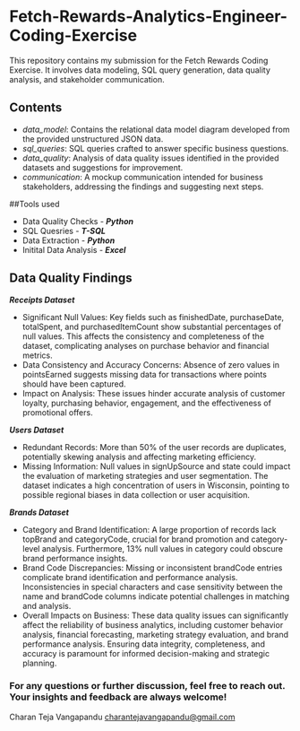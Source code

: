 # Fetch-Rewards-Analytics-Engineer-Coding-Exercise
This repository contains my submission for the Fetch Rewards Coding Exercise. It involves data modeling, SQL query generation, data quality analysis, and stakeholder communication.

## Contents
- *data_model*: Contains the relational data model diagram developed from the provided unstructured JSON data.
- *sql_queries*: SQL queries crafted to answer specific business questions.
- *data_quality*: Analysis of data quality issues identified in the provided datasets and suggestions for improvement.
- *communication*: A mockup communication intended for business stakeholders, addressing the findings and suggesting next steps.

##Tools used
- Data Quality Checks - ***Python***
- SQL Quesries - ***T-SQL***
- Data Extraction - ***Python***
- Initital Data Analysis - ***Excel***

## Data Quality Findings
***Receipts Dataset***
- Significant Null Values: Key fields such as finishedDate, purchaseDate, totalSpent, and purchasedItemCount show substantial percentages of null values. This affects the consistency and completeness of the dataset, complicating analyses on purchase behavior and financial metrics.
- Data Consistency and Accuracy Concerns: Absence of zero values in pointsEarned suggests missing data for transactions where points should have been captured.
- Impact on Analysis: These issues hinder accurate analysis of customer loyalty, purchasing behavior, engagement, and the effectiveness of promotional offers.

***Users Dataset***
- Redundant Records: More than 50% of the user records are duplicates, potentially skewing analysis and affecting marketing efficiency.
- Missing Information: Null values in signUpSource and state could impact the evaluation of marketing strategies and user segmentation. The dataset indicates a high concentration of users in Wisconsin, pointing to possible regional biases in data collection or user acquisition.

***Brands Dataset***
- Category and Brand Identification: A large proportion of records lack topBrand and categoryCode, crucial for brand promotion and category-level analysis. Furthermore, 13% null values in category could obscure brand performance insights.
- Brand Code Discrepancies: Missing or inconsistent brandCode entries complicate brand identification and performance analysis. Inconsistencies in special characters and case sensitivity between the name and brandCode columns indicate potential challenges in matching and analysis.
- Overall Impacts on Business: These data quality issues can significantly affect the reliability of business analytics, including customer behavior analysis, financial forecasting, marketing strategy evaluation, and brand performance analysis. Ensuring data integrity, completeness, and accuracy is paramount for informed decision-making and strategic planning.

### For any questions or further discussion, feel free to reach out. Your insights and feedback are always welcome!
Charan Teja Vangapandu
charantejavangapandu@gmail.com
